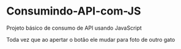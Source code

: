 # Consumindo-API-com-JS

Projeto básico de consumo de API usando JavaScript

Toda vez que ao apertar o botão ele mudar para foto de outro gato
